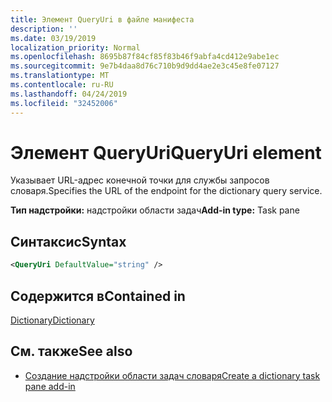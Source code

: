 ```yaml
---
title: Элемент QueryUri в файле манифеста
description: ''
ms.date: 03/19/2019
localization_priority: Normal
ms.openlocfilehash: 8695b87f84cf85f83b46f9abfa4cd412e9abe1ec
ms.sourcegitcommit: 9e7b4daa8d76c710b9d9dd4ae2e3c45e8fe07127
ms.translationtype: MT
ms.contentlocale: ru-RU
ms.lasthandoff: 04/24/2019
ms.locfileid: "32452006"
---
```

# <a name="queryuri-element"></a><span data-ttu-id="8e087-102">Элемент QueryUri</span><span class="sxs-lookup"><span data-stu-id="8e087-102">QueryUri element</span></span>

<span data-ttu-id="8e087-103">Указывает URL-адрес конечной точки для службы запросов словаря.</span><span class="sxs-lookup"><span data-stu-id="8e087-103">Specifies the URL of the endpoint for the dictionary query service.</span></span>

<span data-ttu-id="8e087-104">**Тип надстройки:** надстройки области задач</span><span class="sxs-lookup"><span data-stu-id="8e087-104">**Add-in type:** Task pane</span></span>

## <a name="syntax"></a><span data-ttu-id="8e087-105">Синтаксис</span><span class="sxs-lookup"><span data-stu-id="8e087-105">Syntax</span></span>

```XML
<QueryUri DefaultValue="string" />
```

## <a name="contained-in"></a><span data-ttu-id="8e087-106">Содержится в</span><span class="sxs-lookup"><span data-stu-id="8e087-106">Contained in</span></span>

[<span data-ttu-id="8e087-107">Dictionary</span><span class="sxs-lookup"><span data-stu-id="8e087-107">Dictionary</span></span>](dictionary.md)

## <a name="see-also"></a><span data-ttu-id="8e087-108">См. также</span><span class="sxs-lookup"><span data-stu-id="8e087-108">See also</span></span>

- [<span data-ttu-id="8e087-109">Создание надстройки области задач словаря</span><span class="sxs-lookup"><span data-stu-id="8e087-109">Create a dictionary task pane add-in</span></span>](/office/dev/add-ins/word/dictionary-task-pane-add-ins)
    
